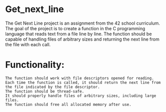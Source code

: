 # Get_next_line
The Get Next Line project is an assignment from the 42 school curriculum. The goal of the project is to create a function in the C programming language that reads text from a file line by line. The function should be capable of handling files of arbitrary sizes and returning the next line from the file with each call.

# Functionality:

    The function should work with file descriptors opened for reading.
    Each time the function is called, it should return the next line from the file indicated by the file descriptor.
    The function should be thread-safe.
    It should properly handle files of arbitrary sizes, including large files.
    The function should free all allocated memory after use.
